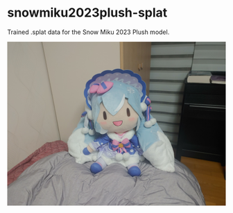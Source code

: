 # snowmiku2023plush-splat

Trained .splat data for the Snow Miku 2023 Plush model.

![Snow Miku 2023 Plush](input/20240212_003919.jpg)


